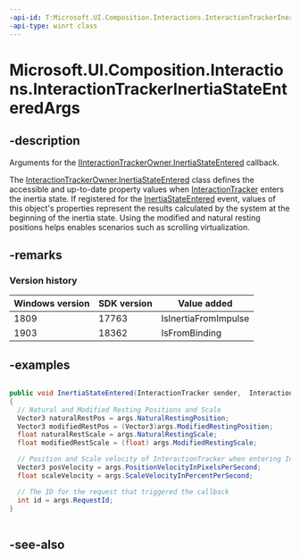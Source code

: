 ```yaml
---
-api-id: T:Microsoft.UI.Composition.Interactions.InteractionTrackerInertiaStateEnteredArgs
-api-type: winrt class
---
```


<!-- Class syntax.
public class InteractionTrackerInertiaStateEnteredArgs : Windows.UI.Composition.Interactions.IInteractionTrackerInertiaStateEnteredArgs
-->

# Microsoft.UI.Composition.Interactions.InteractionTrackerInertiaStateEnteredArgs

## -description
Arguments for the [IInteractionTrackerOwner.InertiaStateEntered](iinteractiontrackerowner_inertiastateentered_1691074160.md) callback.

The [InteractionTrackerOwner.InertiaStateEntered](iinteractiontrackerowner_inertiastateentered_1691074160.md) class defines the accessible and up-to-date property values when [InteractionTracker](interactiontracker.md) enters the inertia state. If registered for the [InertiaStateEntered](iinteractiontrackerowner_inertiastateentered_1691074160.md) event, values of this object's properties represent the results calculated by the system at the beginning of the inertia state. Using the modified and natural resting positions helps enables scenarios such as scrolling virtualization.

## -remarks

### Version history

| Windows version | SDK version | Value added |
| -- | -- | -- |
| 1809 | 17763 | IsInertiaFromImpulse |
| 1903 | 18362 | IsFromBinding |

## -examples


```csharp

public void InertiaStateEntered(InteractionTracker sender, 	InteractionTrackerInertiaStateEnteredArgs args)
{
  // Natural and Modified Resting Positions and Scale
  Vector3 naturalRestPos = args.NaturalRestingPosition;
  Vector3 modifiedRestPos = (Vector3)args.ModifiedRestingPosition;
  float naturalRestScale = args.NaturalRestingScale;
  float modifiedRestScale = (float) args.ModifiedRestingScale;

  // Position and Scale velocity of InteractionTracker when entering Inertia
  Vector3 posVelocity = args.PositionVelocityInPixelsPerSecond;
  float scaleVelocity = args.ScaleVelocityInPercentPerSecond;

  // The ID for the request that triggered the callback
  int id = args.RequestId;
}
         
```



## -see-also

